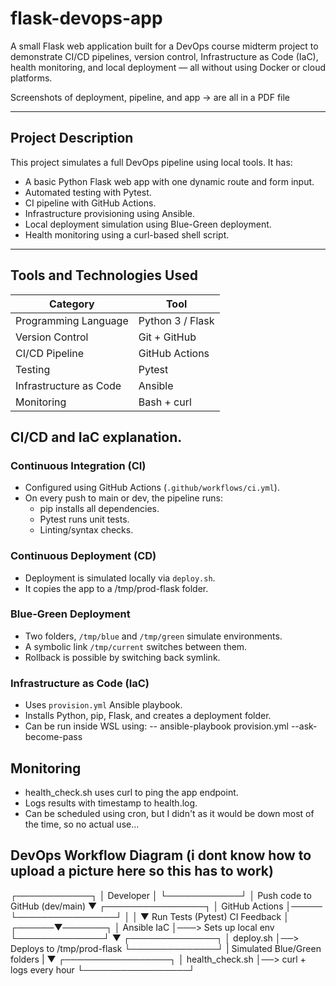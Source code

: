 # flask-devops-app

A small Flask web application built for a DevOps course midterm project to demonstrate CI/CD pipelines, 
version control, Infrastructure as Code (IaC), health monitoring, and local deployment — all without using Docker or cloud platforms.

Screenshots of deployment, pipeline, and app -> are all in a PDF file 

---

## Project Description

This project simulates a full DevOps pipeline using local tools. It has:

- A basic Python Flask web app with one dynamic route and form input.
- Automated testing with Pytest.
- CI pipeline with GitHub Actions.
- Infrastructure provisioning using Ansible.
- Local deployment simulation using Blue-Green deployment.
- Health monitoring using a curl-based shell script.

---

## Tools and Technologies Used

| Category               | Tool                     |
|------------------------|--------------------------|
| Programming Language   | Python 3 / Flask         |
| Version Control        | Git + GitHub             |
| CI/CD Pipeline         | GitHub Actions           |
| Testing                | Pytest                   |
| Infrastructure as Code | Ansible                  |
| Monitoring             | Bash + curl              |

## CI/CD and IaC explanation.

### Continuous Integration (CI)
- Configured using GitHub Actions (`.github/workflows/ci.yml`).
- On every push to main or dev, the pipeline runs:
  - pip installs all dependencies.
  - Pytest runs unit tests.
  - Linting/syntax checks.

### Continuous Deployment (CD)
- Deployment is simulated locally via `deploy.sh`.
- It copies the app to a /tmp/prod-flask folder.

### Blue-Green Deployment
- Two folders, `/tmp/blue` and `/tmp/green` simulate environments.
- A symbolic link `/tmp/current` switches between them.
- Rollback is possible by switching back symlink.

### Infrastructure as Code (IaC)
- Uses `provision.yml` Ansible playbook.
- Installs Python, pip, Flask, and creates a deployment folder.
- Can be run inside WSL using: -- ansible-playbook provision.yml --ask-become-pass

## Monitoring
- health_check.sh uses curl to ping the app endpoint.
- Logs results with timestamp to health.log.
- Can be scheduled using cron, but I didn't as it would be down most of the time, so no actual use...
  
## DevOps Workflow Diagram (i dont know how to upload a picture here so this has to work)
  ┌────────────┐
  │ Developer  │
  └────────────┘
       │  Push code to GitHub (dev/main)
       ▼
┌────────────────┐
│ GitHub Actions │─────
└────────────────┘     │
        │              ▼
Run Tests (Pytest)     CI Feedback
        │
 ┌──────▼───────┐
 │ Ansible IaC  │───> Sets up local env
 └──────────────┘
        ▼
 ┌──────────────┐
 │ deploy.sh    │──> Deploys to /tmp/prod-flask
 └──────────────┘
         |
Simulated Blue/Green folders
         |
         ▼
  ┌─────────────────┐
  │ health_check.sh │──> curl + logs every hour
  └─────────────────┘


